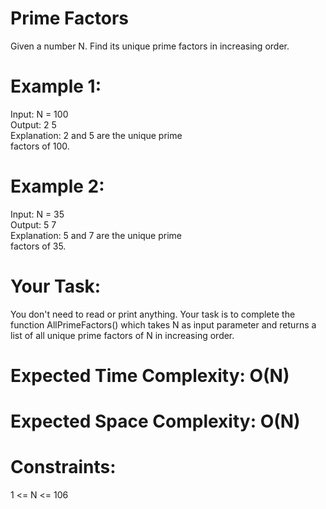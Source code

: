 # Prime Factors
Given a number N. Find its unique prime factors in increasing order.  

# Example 1:
Input: N = 100  
Output: 2 5  
Explanation: 2 and 5 are the unique prime  
factors of 100.  

# Example 2:  
Input: N = 35  
Output: 5 7  
Explanation: 5 and 7 are the unique prime  
factors of 35.  

# Your Task:
You don't need to read or print anything. Your task is to complete the function AllPrimeFactors() which takes N as input parameter and returns a list of all unique prime factors of N in increasing order.  

# Expected Time Complexity: O(N)
# Expected Space Complexity: O(N)
 
# Constraints:
1 <= N  <= 106